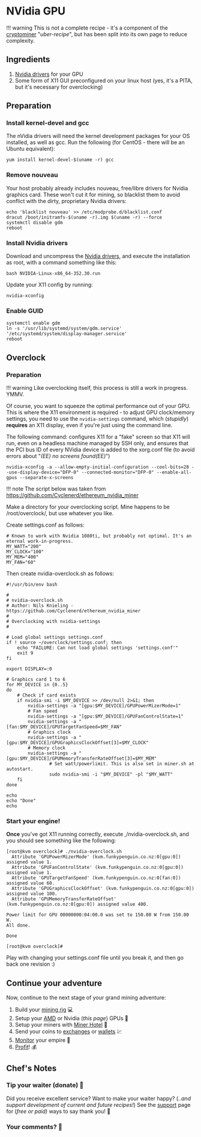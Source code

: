 # NVidia GPU

!!! warning
    This is not a complete recipe - it's a component of the [cryptominer](/recipies/cryptominer/) "_uber-recipe_", but has been split into its own page to reduce complexity.

## Ingredients

1. [Nvidia drivers](http://www.nvidia.com/Download/driverResults.aspx/104284/en-us) for your GPU
2. Some form of X11 GUI preconfigured on your linux host (yes, it's a PITA, but it's necessary for overclocking)

## Preparation

### Install kernel-devel and gcc

The nVidia drivers will need the kernel development packages for your OS installed, as well as gcc. Run the following (for CentOS - there will be an Ubuntu equivalent):

```yum install kernel-devel-$(uname -r) gcc```

### Remove nouveau

Your host probably already includes nouveau, free/libre drivers for Nvidia graphics card. These won't cut it for mining, so blacklist them to avoid conflict with the dirty, proprietary Nvidia drivers:

```
echo 'blacklist nouveau' >> /etc/modprobe.d/blacklist.conf
dracut /boot/initramfs-$(uname -r).img $(uname -r) --force
systemctl disable gdm
reboot
```

### Install Nvidia drivers

Download and uncompress the [Nvidia drivers](http://www.nvidia.com/Download/driverResults.aspx/104284/en-us), and execute the installation as root, with a command something like this:

```bash NVIDIA-Linux-x86_64-352.30.run```

Update your X11 config by running:

```
nvidia-xconfig
```

### Enable GUID

```
systemctl enable gdm
ln -s '/usr/lib/systemd/system/gdm.service' '/etc/systemd/system/display-manager.service'
reboot
```

## Overclock

### Preparation

!!! warning
    Like overclocking itself, this process is still a work in progress. YMMV.

Of course, you want to squeeze the optimal performance out of your GPU. This is where the X11 environment is required - to adjust GPU clock/memory settings, you need to use the ```nvidia-settings``` command, which (_stupidly_) **requires** an X11 display, even if you're just using the command line.

The following command: configures X11 for a "fake" screen so that X11 will run, even on a headless machine managed by SSH only, and ensures that the PCI bus ID of every NVidia device is added to the xorg.conf file (to avoid errors about "_(EE) no screens found(EE)_")

```
nvidia-xconfig -a --allow-empty-initial-configuration --cool-bits=28 --use-display-device="DFP-0" --connected-monitor="DFP-0" --enable-all-gpus --separate-x-screens
```

!!! note
    The script below was taken from  https://github.com/Cyclenerd/ethereum_nvidia_miner

Make a directory for your overclocking script. Mine happens to be /root/overclock/, but use whatever you like.

Create settings.conf as follows:

```
# Known to work with Nvidia 1080ti, but probably not optimal. It's an eternal work-in-progress.
MY_WATT="200"
MY_CLOCK="100"
MY_MEM="400"
MY_FAN="60"
```

Then create nvidia-overclock.sh as follows:

```
#!/usr/bin/env bash

#
# nvidia-overclock.sh
# Author: Nils Knieling - https://github.com/Cyclenerd/ethereum_nvidia_miner
#
# Overclocking with nvidia-settings
#

# Load global settings settings.conf
if ! source ~/overclock/settings.conf; then
	echo "FAILURE: Can not load global settings 'settings.conf'"
	exit 9
fi

export DISPLAY=:0

# Graphics card 1 to 6
for MY_DEVICE in {0..5}
do
	# Check if card exists
	if nvidia-smi -i $MY_DEVICE >> /dev/null 2>&1; then
		nvidia-settings -a "[gpu:$MY_DEVICE]/GPUPowerMizerMode=1"
		# Fan speed
		nvidia-settings -a "[gpu:$MY_DEVICE]/GPUFanControlState=1"
		nvidia-settings -a "[fan:$MY_DEVICE]/GPUTargetFanSpeed=$MY_FAN"
		# Graphics clock
		nvidia-settings -a "[gpu:$MY_DEVICE]/GPUGraphicsClockOffset[3]=$MY_CLOCK"
		# Memory clock
		nvidia-settings -a "[gpu:$MY_DEVICE]/GPUMemoryTransferRateOffset[3]=$MY_MEM"
                # Set watt/powerlimit. This is also set in miner.sh at autostart.
                sudo nvidia-smi -i "$MY_DEVICE" -pl "$MY_WATT"
	fi
done

echo
echo "Done"
echo
```

### Start your engine!

**Once** you've got X11 running correctly, execute ,/nvidia-overclock.sh, and you should see something like the following:

```
[root@kvm overclock]# ./nvidia-overclock.sh
  Attribute 'GPUPowerMizerMode' (kvm.funkypenguin.co.nz:0[gpu:0]) assigned value 1.
  Attribute 'GPUFanControlState' (kvm.funkypenguin.co.nz:0[gpu:0]) assigned value 1.
  Attribute 'GPUTargetFanSpeed' (kvm.funkypenguin.co.nz:0[fan:0]) assigned value 60.
  Attribute 'GPUGraphicsClockOffset' (kvm.funkypenguin.co.nz:0[gpu:0]) assigned value 100.
  Attribute 'GPUMemoryTransferRateOffset' (kvm.funkypenguin.co.nz:0[gpu:0]) assigned value 400.

Power limit for GPU 00000000:04:00.0 was set to 150.00 W from 150.00 W.
All done.

Done

[root@kvm overclock]#
```

Play with changing your settings.conf file until you break it, and then go back one revision :)

## Continue your adventure

Now, continue to the next stage of your grand mining adventure:

1. Build your [mining rig](/recipies/cryptominer/mining-rig/) 💻
2. Setup your [AMD](/recipies/cryptominer/amd-gpu/) or Nvidia (_this page_) GPUs 🎨
3. Setup your miners with [Miner Hotel](/recipies/cryptominer/minerhotel/) 🏨
4. Send your coins to [exchanges](/recipies/cryptominer/exchange/) or [wallets](/recipies/cryptominer/wallet/) 💹
5. [Monitor](/recipies/cryptominer/monitor/) your empire :heartbeat:
6. [Profit](/recipies/cryptominer/profit/)! 💰


## Chef's Notes

### Tip your waiter (donate) 👏

Did you receive excellent service? Want to make your waiter happy? (_..and support development of current and future recipes!_) See the [support](/support/) page for (_free or paid)_ ways to say thank you! 👏

### Your comments? 💬
